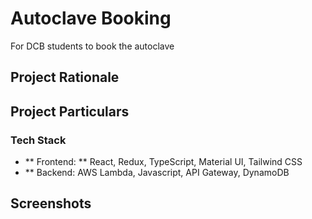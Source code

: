 # Autoclave Booking
For DCB students to book the autoclave

## Project Rationale

## Project Particulars
### Tech Stack
* ** Frontend: ** React, Redux, TypeScript, Material UI, Tailwind CSS
* ** Backend: AWS Lambda, Javascript, API Gateway, DynamoDB

## Screenshots
